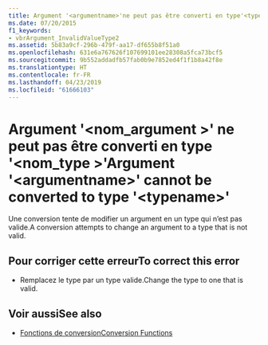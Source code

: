 ```yaml
---
title: Argument '<argumentname>'ne peut pas être converti en type'<typename>'
ms.date: 07/20/2015
f1_keywords:
- vbrArgument_InvalidValueType2
ms.assetid: 5b83a9cf-296b-479f-aa17-df655b8f51a0
ms.openlocfilehash: 631e6a767626f107699101ee28308a5fca73bcf5
ms.sourcegitcommit: 9b552addadfb57fab0b9e7852ed4f1f1b8a42f8e
ms.translationtype: HT
ms.contentlocale: fr-FR
ms.lasthandoff: 04/23/2019
ms.locfileid: "61666103"
---
```

# <a name="argument-argumentname-cannot-be-converted-to-type-typename"></a><span data-ttu-id="ac009-102">Argument '\<nom_argument >' ne peut pas être converti en type '\<nom_type >'</span><span class="sxs-lookup"><span data-stu-id="ac009-102">Argument '\<argumentname>' cannot be converted to type '\<typename>'</span></span>
<span data-ttu-id="ac009-103">Une conversion tente de modifier un argument en un type qui n’est pas valide.</span><span class="sxs-lookup"><span data-stu-id="ac009-103">A conversion attempts to change an argument to a type that is not valid.</span></span>  
  
## <a name="to-correct-this-error"></a><span data-ttu-id="ac009-104">Pour corriger cette erreur</span><span class="sxs-lookup"><span data-stu-id="ac009-104">To correct this error</span></span>  
  
- <span data-ttu-id="ac009-105">Remplacez le type par un type valide.</span><span class="sxs-lookup"><span data-stu-id="ac009-105">Change the type to one that is valid.</span></span>  
  
## <a name="see-also"></a><span data-ttu-id="ac009-106">Voir aussi</span><span class="sxs-lookup"><span data-stu-id="ac009-106">See also</span></span>

- [<span data-ttu-id="ac009-107">Fonctions de conversion</span><span class="sxs-lookup"><span data-stu-id="ac009-107">Conversion Functions</span></span>](../../visual-basic/language-reference/functions/conversion-functions.md)
